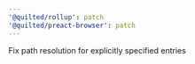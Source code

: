 ```yaml
---
'@quilted/rollup': patch
'@quilted/preact-browser': patch
---
```


Fix path resolution for explicitly specified entries
